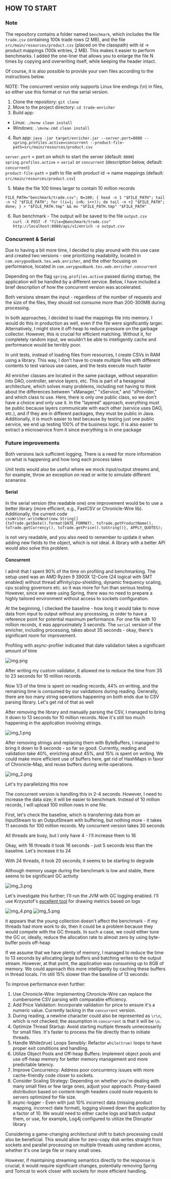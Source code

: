 ## HOW TO START

### Note
The repository contains a folder named `benchmark`, which includes the file `trade.csv` containing 100k trade rows (2 MB),
and the file `src/main/resources/product.csv` (placed on the classpath) with id -> product mappings (100k entries, 2 MB).
This makes it easier to perform benchmarks. I added the one-liner that allows you to enlarge the file N times by copying and overwriting itself, while keeping the header intact.

Of course, it is also possible to provide your own files according to the instructions below.

NOTE: The concurrent version only supports Linux line endings (\n) in files, so either use this format or run the serial version.

1. Clone the repository: `git clone`
2. Move to the project directory: `cd trade-enricher`
3. Build app:   
- Linux: `./mvnw clean install`  
- Windows: `.\mvnw.cmd clean install`
4. Run app: 
  `java -jar target/enricher.jar --server.port=8080 --spring.profiles.active=concurrent --product-file-path=src/main/resources/product.csv`

`server.port` = port on which to start the server (default: `8080`)  
`spring.profiles.active` = `serial` or `concurrent` (description below, default: `concurrent`)  
`product-file-path` = path to file with product id -> name mappings (default: `src/main/resources/product.csv`)

5. Make the file 100 times larger to contain 10 million records

```
FILE_PATH="benchmark/trade.csv"; N=100; { head -n 1 "$FILE_PATH"; tail -n +2 "$FILE_PATH"; for ((i=1; i<N; i++)); do tail -n +2 "$FILE_PATH"; done; } > "$FILE_PATH.tmp" && mv "$FILE_PATH.tmp" "$FILE_PATH"
```

6. Run benchmark - The output will be saved to the file `output.csv`    
`curl -X POST -F "file=@benchmark/trade.csv" http://localhost:8080/api/v1/enrich -o output.csv`

### Concurrent & Serial

Due to having a bit more time, I decided to play around with this use case and created two versions - one prioritizing readability, 
located in `com.verygoodbank.tes.web.enricher`, and the other focusing on performance, located in `com.verygoodbank.tes.web.enricher.concurrent`

Depending on the flag `spring.profiles.active` passed during startup, the application will be handled by a different service.
Below, I have included a brief description of how the concurrent version was accelerated.

Both versions stream the input - regardless of the number of requests and the size of the files, they should not consume more than 200-300MB during processing.

In both approaches, I decided to load the mappings file into memory. I would do this in production as well, even if the file were significantly larger. Alternatively,
I might store it off-heap to reduce pressure on the garbage collector. However, this is crucial for efficient matching. Without it, for completely random input, we wouldn't be 
able to intelligently cache and performance would be terribly poor.

In unit tests, instead of loading files from resources, I create CSVs in RAM using a library. 
This way, I don't have to create multiple files with different contents to test various use cases, and the tests execute much faster

All enricher classes are located in the same package, without separation into DAO, controller, service layers, etc. This is part of a hexagonal architecture, which solves many problems, including not having to think about the differences between "xManager," "xService," and "xProvider," and which class to use. Here, there is only one public class, so we don't have a choice and only use it.
In the "layered" approach, everything must be public because layers communicate with each other (service uses DAO, etc.), and if they are in different packages, they must be public in Java.
Additionally, it is much easier to test because by testing just one public service, we end up testing 100% of the business logic.
It is also easier to extract a microservice from it since everything is in one package

### Future improvements
Both versions lack sufficient logging. There is a need for more information on what is happening and how long each process takes

Unit tests would also be useful where we mock input/output streams and, for example, throw an exception on read or write to simulate different scenarios

#### Serial
In the serial version (the readable one) one improvement would be to use a better library (more efficient, e.g., FastCSV or Chronicle-Wire lib). Additionally, the current code  
`csvWriter.writeNext(new String[]{toTrade.getDate().format(DATE_FORMAT), toTrade.getProductName(), toTrade.getCurrency(), toTrade.getPrice().toString()}, APPLY_QUOTES);`  

is not very readable, and you also need to remember to update it when adding new fields to the object, which is not ideal. A library with a better API would also solve this problem.

#### Concurrent
I admit that I spent 90% of the time on profiling and benchmarking. The setup used was an AMD Ryzen 9 3900X 12-Core (24 logical with SMT enabled) without thread affinity/cpu-shielding, 
dynamic frequency scaling, cpu scaling governors etc. so it was more for fun than serious testing. 
However, since we were using Spring, there was no need to prepare a highly tailored environment without access to sockets configuration.


At the beginning, I checked the baseline - how long it would take to move data from input to output without any processing, in order to have a reference point for potential maximum performance.
For one file with 10 million records, it was approximately 3 seconds. The `serial` version of the enricher, including processing, takes about 35 seconds - okay, there's significant room for improvement.

Profiling with async-profiler indicated that date validation takes a significant amount of time

![img.png](img/img.png)

After writing my custom validator, it allowed me to reduce the time from 35 to 23 seconds for 10 million records.

Now 1/3 of the time is spent on reading records, 44% on writing, and the remaining time is consumed by our validations during reading. 
Generally, there are too many string operations happening on both ends due to CSV parsing library. Let's get rid of that as well

After removing the library and manually parsing the CSV, I managed to bring it down to 13 seconds for 10 million records. 
Now it's still too much happening in the application involving strings.

![img_1.png](img/img_1.png)

After removing strings and replacing them with ByteBuffers, I managed to bring it down to 8 seconds - so far so good.
Currently, reading and validation take 40%, enriching about 45%, and 15% is spent on writing. We could make more efficient use of buffers here, get rid of HashMaps in favor of Chronicle-Map, and reuse buffers during write operations.

![img_2.png](img/img_2.png)

Let's try parallelizing this now

The concurrent version is handling this in 2-4 seconds. However, I need to increase the data size; it will be easier to benchmark. Instead of 10 million records, I will upload 100 million rows in one file.

First, let's check the baseline, which is transferring data from an InputStream to an OutputStream with buffering, but nothing more - it takes 11 seconds for 100 million records. My concurrent version takes 30 seconds

All threads are busy, but I only have 4 - I'll increase them to 16

Okay, with 16 threads it took 16 seconds - just 5 seconds less than the baseline. Let's increase it to 24

With 24 threads, it took 20 seconds; it seems to be starting to degrade

Although memory usage during the benchmark is low and stable, there seems to be significant GC activity

![img_3.png](img/img_3.png)

Let's investigate this further; I'll run the JVM with GC logging enabled. I'll use Krzysztof's [excellent tool](https://github.com/krzysztofslusarski/jvm-gc-logs-analyzer) for drawing metrics based on logs

![img_4.png](img/img_4.png)
![img_5.png](img/img_5.png)

it appears that the young collection doesn't affect the benchmark - if my threads had more work to do, then it could be a problem because they would compete with the GC threads.
In such a case, we could either tune the GC or, ideally, reduce the allocation rate to almost zero by using byte-buffer pools off-heap

If we assume that we have plenty of memory, I managed to reduce the time to 13 seconds by allocating large buffers and batching writes to the output stream. However, at that point, the application was consuming up to 8GB of memory. 
We could approach this more intelligently by caching these buffers in thread locals. I'm still 15% slower than the baseline of 13 seconds:

To improve performance even further:

1. Use Chronicle-Wire: Implementing Chronicle-Wire can replace the cumbersome CSV parsing with comparable efficiency.
2. Add Price Validation: Incorporate validation for price to ensure it's a numeric value. Currently lacking in the `concurrent` version.
3. During reading, a newline character could also be represented as `\r\n`, which is not checked; the assumption in `concurrent` is that it will be `\n`.
4. Optimize Thread Startup: Avoid starting multiple threads unnecessarily for small files. It's faster to process the file directly than to initiate threads.
5. Handle While(true) Loops Sensibly: Refactor `while(true)` loops to have proper exit conditions and handling.
6. Utilize Object Pools and Off-heap Buffers: Implement object pools and use off-heap memory for better memory management and more predictable latency.
7. Improve Concurrency: Address poor concurrency issues with more cache-friendly code closer to sockets.
8. Consider Scaling Strategy: Depending on whether you're dealing with many small files or few large ones, adjust your approach. Proxy-based distribution based on content-length headers could route requests to servers optimized for file size.
9. async-logger -
   Even with just 10% incorrect data (missing product mapping, incorrect date format), logging slowed down the application by a factor of 10. We would need to either cache logs and batch output them, or use, for example, Log4j configured to utilize the Disruptor library

Considering a game-changing architectural shift to batch processing could also be beneficial. 
This would allow for zero-copy disk writes straight from sockets and parallel processing on multiple threads using random access, 
whether it's one large file or many small ones.

However, if maintaining streaming semantics directly to the response is crucial, it would require significant changes, potentially removing Spring and Tomcat to work closer with sockets for more efficient handling.